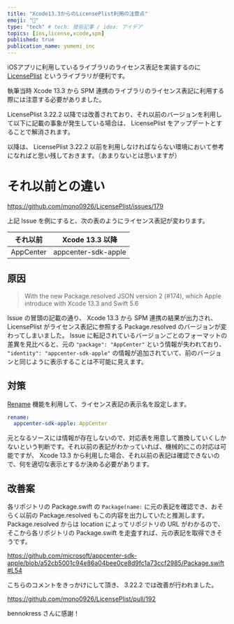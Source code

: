 ```yaml
---
title: "Xcode13.3からのLicensePlist利用の注意点"
emoji: "🔧"
type: "tech" # tech: 技術記事 / idea: アイデア
topics: [ios,license,xcode,spm]
published: true
publication_name: yumemi_inc
---
```


iOSアプリに利用しているライブラリのライセンス表記を実装するのに [LicensePlist](https://github.com/mono0926/LicensePlist) というライブラリが便利です。

執筆当時 Xcode 13.3 から SPM 連携のライブラリのライセンス表記に利用する際には注意する必要がありました。

LicensePlist 3.22.2 以降では改善されており、それ以前のバージョンを利用して以下に記載の事象が発生している場合は、 LicensePlist をアップデートとすることで解消されます。

以降は、 LicensePlist 3.22.2 以前を利用しなければならない環境において参考になればと思い残しておきます。（あまりないとは思いますが）

# それ以前との違い

https://github.com/mono0926/LicensePlist/issues/179

上記 Issue を例にすると、次の表のようにライセンス表記が変わります。

| それ以前 | Xcode 13.3 以降 |
| -- | -- |
| AppCenter | appcenter-sdk-apple |

## 原因

> With the new Package.resolved JSON version 2 (#174), which Apple introduce with Xcode 13.3 and Swift 5.6

Issue の冒頭の記載の通り、 Xcode 13.3 から SPM 連携の結果が出力され、 LicensePlist がライセンス表記に参照する Package.resolved のバージョンが変わってしまいました。 Issue に転記されているバージョンごとのフォーマットの差異を見比べると、元の `"package": "AppCenter"` という情報が失われており、 `"identity": "appcenter-sdk-apple"` の情報が追加されていて、前のバージョンと同じように表示することは不可能に見えます。

## 対策

[Rename](https://github.com/mono0926/LicensePlist#rename) 機能を利用して、ライセンス表記の表示名を設定します。

```license-plist.yml
rename:
  appcenter-sdk-apple: AppCenter
```

元となるソースには情報が存在しないので、対応表を用意して置換していくしかないという判断です。それ以前の表記がわかっていれば、機械的にこの対応は可能ですが、 Xcode 13.3 から利用した場合、それ以前の表記は確認できないので、何を適切な表示とするか決める必要があります。

## 改善案

各リポジトリの Package.swift の `Package(name:` に元の表記を確認でき、おそらく以前の Package.resolved もこの内容を出力していたと推測します。 Package.resolved からは location によってリポジトリの URL がわかるので、そこから各リポジトリの Package.swift を走査すれば、元の表記を取得できそうです。

https://github.com/microsoft/appcenter-sdk-apple/blob/a52cb5001c94e86a04bee0ce8d9fc1a73ccf2985/Package.swift#L54

こちらのコメントをきっかけにして頂き、 3.22.2 では改善が行われました。

https://github.com/mono0926/LicensePlist/pull/192

bennokress さんに感謝！
